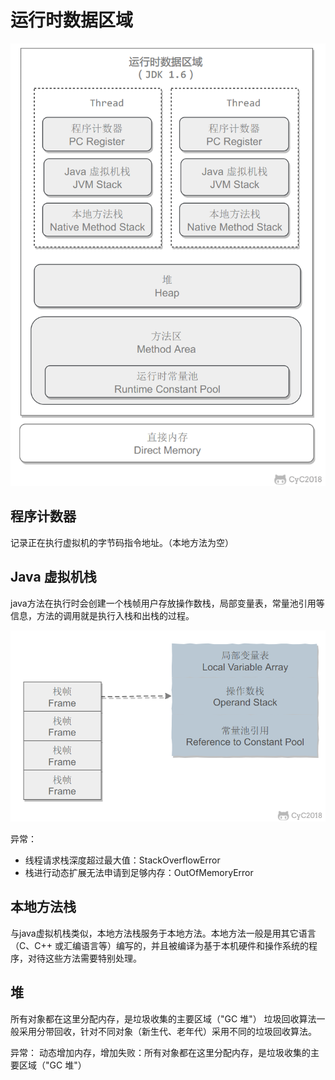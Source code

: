 # 运行时数据区域

![title](https://raw.githubusercontent.com/pallcard/noteImg/master/noteImg/2020/03/17/5778d113-8e13-4c53-b5bf-801e58080b97-1584375173434.png)

## 程序计数器
记录正在执行虚拟机的字节码指令地址。（本地方法为空）

## Java 虚拟机栈
java方法在执行时会创建一个栈帧用户存放操作数栈，局部变量表，常量池引用等信息，方法的调用就是执行入栈和出栈的过程。

![title](https://raw.githubusercontent.com/pallcard/noteImg/master/noteImg/2020/03/17/8442519f-0b4d-48f4-8229-56f984363c69-1584375708954.png)

异常：
* 线程请求栈深度超过最大值：StackOverflowError
* 栈进行动态扩展无法申请到足够内存：OutOfMemoryError

## 本地方法栈
与java虚拟机栈类似，本地方法栈服务于本地方法。本地方法一般是用其它语言（C、C++ 或汇编语言等）编写的，并且被编译为基于本机硬件和操作系统的程序，对待这些方法需要特别处理。


## 堆

所有对象都在这里分配内存，是垃圾收集的主要区域（"GC 堆"）
垃圾回收算法一般采用分带回收，针对不同对象（新生代、老年代）采用不同的垃圾回收算法。

异常：
动态增加内存，增加失败：所有对象都在这里分配内存，是垃圾收集的主要区域（"GC 堆"）









